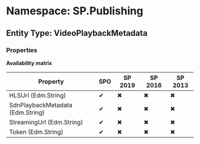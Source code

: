# Namespace: SP.Publishing

## Entity Type: VideoPlaybackMetadata

### Properties

**Availability matrix**

Property | SPO | SP 2019 | SP 2016 | SP 2013
----------|-----|---------|---------|--------
HLSUrl (Edm.String) | ✔ | ✖ | ✖ | ✖
SdnPlaybackMetadata (Edm.String) | ✔ | ✖ | ✖ | ✖
StreamingUrl (Edm.String) | ✔ | ✖ | ✖ | ✖
Token (Edm.String) | ✔ | ✖ | ✖ | ✖

